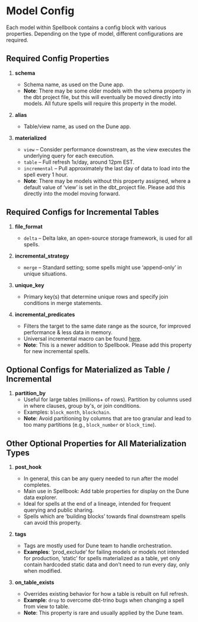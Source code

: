 # Model Config

Each model within Spellbook contains a config block with various properties. Depending on the type of model, different configurations are required.

## Required Config Properties

1. **schema**

   - Schema name, as used on the Dune app.
   - **Note**: There may be some older models with the schema property in the dbt project file, but this will eventually be moved directly into models. All future spells will require this property in the model.

2. **alias**

   - Table/view name, as used on the Dune app.

3. **materialized**
   - `view` – Consider performance downstream, as the view executes the underlying query for each execution.
   - `table` – Full refresh 1x/day, around 12pm EST.
   - `incremental` – Pull approximately the last day of data to load into the spell every 1 hour.
   - **Note**: There may be models without this property assigned, where a default value of ‘view’ is set in the dbt_project file. Please add this directly into the model moving forward.

## Required Configs for Incremental Tables

1. **file_format**

   - `delta` – Delta lake, an open-source storage framework, is used for all spells.

2. **incremental_strategy**

   - `merge` – Standard setting; some spells might use ‘append-only’ in unique situations.

3. **unique_key**

   - Primary key(s) that determine unique rows and specify join conditions in merge statements.

4. **incremental_predicates**
   - Filters the target to the same date range as the source, for improved performance & less data in memory.
   - Universal incremental macro can be found [here](/dbt_macros/dune/incremental_predicate.sql).
   - **Note**: This is a newer addition to Spellbook. Please add this property for new incremental spells.

## Optional Configs for Materialized as Table / Incremental

1. **partition_by**
   - Useful for large tables (millions+ of rows). Partition by columns used in where clauses, group by's, or join conditions.
   - Examples: `block_month`, `blockchain`.
   - **Note**: Avoid partitioning by columns that are too granular and lead to too many partitions (e.g., `block_number` or `block_time`).

## Other Optional Properties for All Materialization Types

1. **post_hook**

   - In general, this can be any query needed to run after the model completes.
   - Main use in Spellbook: Add table properties for display on the Dune data explorer.
   - Ideal for spells at the end of a lineage, intended for frequent querying and public sharing.
   - Spells which are ‘building blocks’ towards final downstream spells can avoid this property.

2. **tags**

   - Tags are mostly used for Dune team to handle orchestration.
   - **Examples**: ‘prod_exclude’ for failing models or models not intended for production, ‘static’ for spells materialized as a table, yet only contain hardcoded static data and don’t need to run every day, only when modified.

3. **on_table_exists**
   - Overrides existing behavior for how a table is rebuilt on full refresh.
   - **Example**: `drop` to overcome dbt-trino bugs when changing a spell from view to table.
   - **Note**: This property is rare and usually applied by the Dune team.
